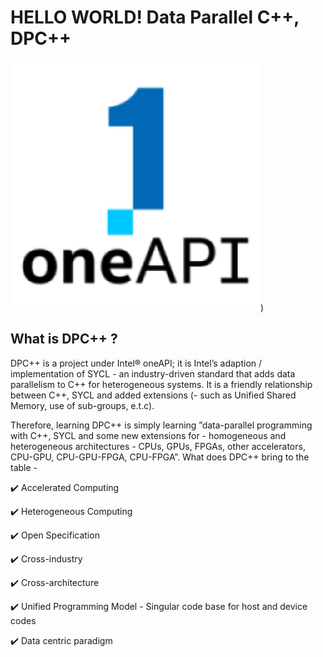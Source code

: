 # HELLO WORLD! Data Parallel C++, DPC++

![Image 1](https://github.com/olutosinbanjo/Hello_World_dpcpp/blob/a6638172061de817c164e59b1ba8a381c4746c34/images/logo-oneapi-resizepng.png))

## What is DPC++ ?

DPC++ is a project under Intel® oneAPI; it is Intel’s adaption / implementation of SYCL - an industry-driven standard that adds data parallelism to C++ for heterogeneous systems. It is a friendly relationship between C++, SYCL and added extensions (- such as Unified Shared Memory, use of sub-groups, e.t.c).

Therefore, learning DPC++ is simply learning ”data-parallel programming with C++, SYCL and some new extensions for - homogeneous and heterogeneous architectures - CPUs, GPUs, FPGAs, other accelerators, CPU-GPU, CPU-GPU-FPGA, CPU-FPGA”. What does DPC++ bring to the table - 

:heavy_check_mark: Accelerated Computing

:heavy_check_mark: Heterogeneous Computing

:heavy_check_mark: Open Specification

:heavy_check_mark: Cross-industry

:heavy_check_mark: Cross-architecture

:heavy_check_mark: Unified Programming Model - Singular code base for host and device codes

:heavy_check_mark: Data centric paradigm
